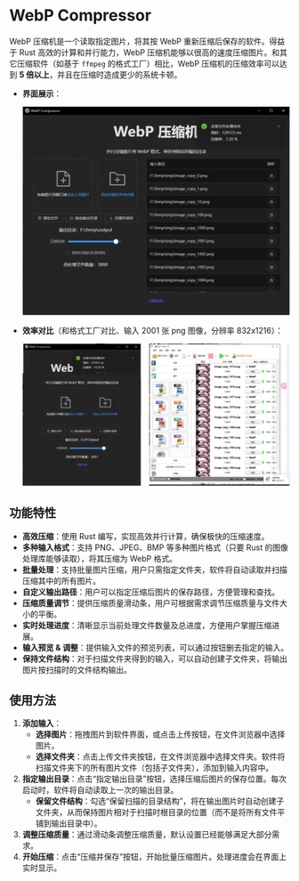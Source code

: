 # WebP Compressor

WebP 压缩机是一个读取指定图片，将其按 WebP 重新压缩后保存的软件。得益于 Rust 高效的计算和并行能力，WebP 压缩机能够以很高的速度压缩图片。和其它压缩软件（如基于 `ffmpeg` 的格式工厂）相比，WebP 压缩机的压缩效率可以达到 **5 倍以上**，并且在压缩时造成更少的系统卡顿。

- **界面展示**：

   ![界面展示](docs/img/ui.webp)

- **效率对比**（和格式工厂对比、输入 2001 张 png 图像，分辨率 832x1216）：

   ![这就是 Rust 速度💪](docs/img/comparison.webp)

## 功能特性

- **高效压缩**：使用 Rust 编写，实现高效并行计算，确保极快的压缩速度。
- **多种输入格式**：支持 PNG、JPEG、BMP 等多种图片格式（只要 Rust 的图像处理库能够读取），将其压缩为 WebP 格式。
- **批量处理**：支持批量图片压缩，用户只需指定文件夹，软件将自动读取并扫描压缩其中的所有图片。
- **自定义输出路径**：用户可以指定压缩后图片的保存路径，方便管理和查找。
- **压缩质量调节**：提供压缩质量滑动条，用户可根据需求调节压缩质量与文件大小的平衡。
- **实时处理进度**：清晰显示当前处理文件数量及总进度，方便用户掌握压缩进展。
- **输入预览 & 调整**：提供输入文件的预览列表，可以通过按钮删去指定的输入。
- **保持文件结构**：对于扫描文件夹得到的输入，可以自动创建子文件夹，将输出图片按扫描时的文件结构输出。

## 使用方法

1. **添加输入**：
   - **选择图片**：拖拽图片到软件界面，或点击上传按钮，在文件浏览器中选择图片。
   - **选择文件夹**：点击上传文件夹按钮，在文件浏览器中选择文件夹。软件将扫描文件夹下的所有图片文件（包括子文件夹），添加到输入内容中。
2. **指定输出目录**：点击“指定输出目录”按钮，选择压缩后图片的保存位置。每次启动时，软件将自动读取上一次的输出目录。
   - **保留文件结构**：勾选“保留扫描的目录结构”，将在输出图片时自动创建子文件夹，从而保持图片相对于扫描时根目录的位置（而不是将所有文件平铺到输出目录中）。
3. **调整压缩质量**：通过滑动条调整压缩质量，默认设置已经能够满足大部分需求。
4. **开始压缩**：点击“压缩并保存”按钮，开始批量压缩图片。处理进度会在界面上实时显示。
